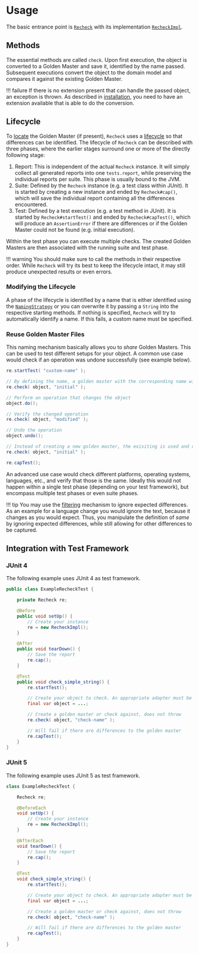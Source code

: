 # Usage

The basic entrance point is [`Recheck`](https://github.com/retest/recheck/blob/master/src/main/java/de/retest/recheck/Recheck.java) with its implementation [`RecheckImpl`](https://github.com/retest/recheck/blob/master/src/main/java/de/retest/recheck/RecheckImpl.java).

## Methods

The essential methods are called `check`. Upon first execution, the object is converted to a Golden Master and save it, identified by the name passed. Subsequent executions convert the object to the domain model and compares it against the existing Golden Master.

!!! failure
	If there is no extension present that can handle the passed object, an exception is thrown. As described in [installation](installation.md), you need to have an extension available that is able to do the conversion.

## Lifecycle

To [locate](../location-of-the-golden-master-files-and-test-reports.md) the Golden Master (if present), `Recheck` uses a [lifecycle](https://github.com/retest/recheck/blob/master/src/main/java/de/retest/recheck/RecheckLifecycle.java) so that differences can be identified. The lifecycle of `Recheck` can be described with three phases, where the earlier stages surround one or more of the directly following stage:

1. Report: This is independent of the actual `Recheck` instance. It will simply collect all generated reports into one `tests.report`, while preserving the individual reports per suite. This phase is usually bound to the JVM.
2. Suite: Defined by the `Recheck` instance (e.g. a test class within JUnit). It is started by creating a new instance and ended by `Recheck#cap()`, which will save the individual report containing all the differences encountered.
3. Test: Defined by a test execution (e.g. a test method in JUnit). It is started by `Recheck#startTest()` and ended by `Recheck#capTest()`, which will produce an `AssertionError` if there are differences or if the Golden Master could not be found (e.g. initial execution).

Within the test phase you can execute multiple checks. The created Golden Masters are then associated with the running suite and test phase.

!!! warning
	You should make sure to call the methods in their respective order. While `Recheck` will try its best to keep the lifecycle intact, it may still produce unexpected results or even errors.

### Modifying the Lifecycle

A phase of the lifecycle is identified by a name that is either identified using the [`NamingStrategy`](https://github.com/retest/recheck/tree/master/src/main/java/de/retest/recheck/persistence/NamingStrategy.java) or you can overwrite it by passing a `String` into the respective starting methods. If nothing is specified, `Recheck` will try to automatically identify a name. If this fails, a custom name must be specified.

### Reuse Golden Master Files

This naming mechanism basically allows you to *share* Golden Masters. This can be used to test different setups for your object. A common use case would check if an operation was undone successfully (see example below).

```java
re.startTest( "custom-name" );

// By defining the name, a golden master with the corresponding name will be created
re.check( object, "initial" );

// Perform an operation that changes the object
object.do();

// Verify the changed operation
re.check( object, "modified" );

// Undo the operation
object.undo();

// Instead of creating a new golden master, the exisiting is used and compared against
re.check( object, "initial" );

re.capTest();
```

An advanced use case would check different platforms, operating systems, languages, etc., and verify that those is the same. Ideally this would not happen within a single test phase (depending on your test framework), but encompass multiple test phases or even suite phases.

!!! tip
	You may use the [filtering](../how-ignore-works.md) mechanism to ignore expected differences. As an example for a language change you would ignore the text, because it changes as you would expect. Thus, you manipulate the definition of *same* by ignoring expected differences, while still allowing for other differences to be captured.

## Integration with Test Framework

### JUnit 4

The following example uses JUnit 4 as test framework.

```java
public class ExampleRecheckTest {

	private Recheck re;

	@Before
	public void setUp() {
		// Create your instance
		re = new RecheckImpl();
	}

	@After
	public void tearDown() {
		// Save the report
		re.cap();
	}

	@Test
	public void check_simple_string() {
		re.startTest();

		// Create your object to check. An appropriate adapter must be present
		final var object = ...;

		// Create a golden master or check against, does not throw
		re.check( object, "check-name" );

		// Will fail if there are differences to the golden master
		re.capTest();
	}
}
```

### JUnit 5

The following example uses JUnit 5 as test framework.

```java
class ExampleRecheckTest {

	Recheck re;

	@BeforeEach
	void setUp() {
		// Create your instance
		re = new RecheckImpl();
	}

	@AfterEach
	void tearDown() {
		// Save the report
		re.cap();
	}

	@Test
	void check_simple_string() {
		re.startTest();

		// Create your object to check. An appropriate adapter must be present
		final var object = ...;

		// Create a golden master or check against, does not throw
		re.check( object, "check-name" );

		// Will fail if there are differences to the golden master
		re.capTest();
	}
}
```